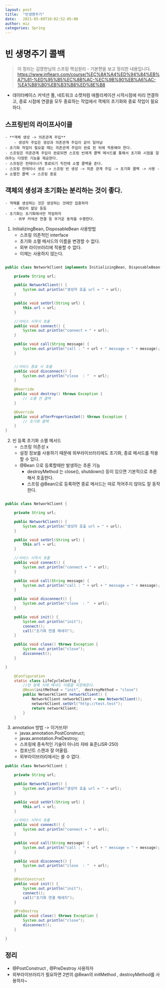 ```yaml
---
layout: post
title:  "빈생명주기"
date:   2021-05-09T10:02:52-05:00
author: miz
categories: Spring
---
```


# 빈 생명주기 콜백
> 이 정리는 김영한님의 스프링 핵심원리 - 기본편을 보고 정리한 내용입니다.
> https://www.inflearn.com/course/%EC%8A%A4%ED%94%84%EB%A7%81-%ED%95%B5%EC%8B%AC-%EC%9B%90%EB%A6%AC-%EA%B8%B0%EB%B3%B8%ED%8E%B8

- 데이터베이스 커넥션 풀, 네트워크 소켓처럼 애플리케이션 시작시점에 미리 연결하고, 종료 시점에 연결을 모두 종료하는 작업에서 객체의 초기화와 종료 작업이 필요하다.

## 스프링빈의 라이프사이클
    - **객체 생성 -> 의존관계 주입**
        - 생성자 주입은 생성과 의존관계 주입이 같이 일어남
    - 초기화 작업이 필요할 때는 의존관계 주입이 완료 된 뒤에 적용해야 한다.
    - 스프링은 의존관계 주입이 완료되면 스프링 빈에게 콜백 메서드를 통해서 초기화 시점을 알려주는 다양한 기능을 제공한다.
    - 스프링은 컨테이너가 종료되기 직전에 소멸 콜백을 준다.
    - 스프링 컨테이너 생성 -> 스프링 빈 생성 -> 의존 관계 주입 -> 초기화 콜백 -> 사용 -> 소멸전 콜백 -> 스프링 종료

## 객체의 생성과 초기화는 분리하는 것이 좋다.
    - 객체를 생성하는 것은 생성하는 것에만 집중하자
        - 메모리 할당 등등 
    - 초기화는 초기화에서만 작업하자
        - 외부 커넥션 연결 등 무거운 동작을 수행한다.


1. InitializingBean, DisposableBean 사용방법
    - 스프링 의존적인 interface
    - 초기화 소멸 메서드의 이름을 변경할 수 없다.
    - 외부 라이브러리에 적용할 수 없다.
    - 이제는 사용하지 않는다.
```java

public class NetworkClient implements InitializingBean, DisposableBean{

    private String url;

    public NetworkClient() {
        System.out.println("생성자 호출 url = " + url);
    }

    public void setUrl(String url) {
        this.url = url;
    }

    //서비스 시작시 호출
    public void connect() {
        System.out.println("connect = " + url);
    }

    public void call(String message) {
        System.out.println("call : " + url + " message = " + message);
    }


    //서비스 종료 시 호출
    public void disconnect() {
        System.out.println("close  : "  + url);
    }

    @Override
    public void destroy() throws Exception {
        // 소멸 전 콜백
    }

    @Override
    public void afterPropertiesSet() throws Exception {
        // 초기화 콜백
    }
}

```

2. 빈 등록 초기화 소멸 메서드
    - 스프링 의존성 x
    - 설정 정보를 사용하기 때문에 외부라이브러리에도 초기화, 종료 메서드를 적용할 수 있다.
    - @Bean 으로 등록할때만 발생하는 추론 기능
        - destroyMethod 는 close(), shutdown() 등이 있으면 기본적으로 추론해서 호출한다.
        - 스프링 @Bean으로 등록하면 종료 메서드는 따로 적어주지 않아도 잘 동작한다.
```java

public class NetworkClient {

    private String url;

    public NetworkClient() {
        System.out.println("생성자 호출 url = " + url);
    }

    public void setUrl(String url) {
        this.url = url;
    }

    //서비스 시작시 호출
    public void connect() {
        System.out.println("connect = " + url);
    }

    public void call(String message) {
        System.out.println("call : " + url + " message = " + message);
    }

    public void disconnect() {
        System.out.println("close  : "  + url);
    }

    public void init() {
        System.out.println("init");
        connect();
        call("초기화 연결 메세지");
    }

    public void close() throws Exception {
        System.out.println("close");
        disconnect();
    }

}

    @Configuration
    static class LifeCycleConfig {
        //빈 등록 시에 메서드 이름을 지정해준다.
        @Bean(initMethod = "init",  destroyMethod = "close")
        public NetworkClient networkClient() {
            NetworkClient networkClient = new NetworkClient();
            networkClient.setUrl("http://test.test");
            return networkClient;
        }
    }

```

3. annotation 방법 -> 이거쓰자!
    - javax.annotation.PostConstruct;
    - javax.annotation.PreDestroy;
    - 스프링에 종속적인 기술이 아니라 자바 표준(JSR-250)
    - 컴포넌트 스캔과 잘 어울림.
    - 외부라이브러리에서는 쓸 수 없다.
```java
public class NetworkClient {

    private String url;

    public NetworkClient() {
        System.out.println("생성자 호출 url = " + url);
    }

    public void setUrl(String url) {
        this.url = url;
    }

    //서비스 시작시 호출
    public void connect() {
        System.out.println("connect = " + url);
    }

    public void call(String message) {
        System.out.println("call : " + url + " message = " + message);
    }

    public void disconnect() {
        System.out.println("close  : "  + url);
    }

    @PostConstruct
    public void init() {
        System.out.println("init");
        connect();
        call("초기화 연결 메세지");
    }

    @PreDestroy
    public void close() throws Exception {
        System.out.println("close");
        disconnect();
    }

}
```


## 정리
- @PostConstruct , @PreDestroy 사용하자
- 외부라이브러리가 필요하면 2번의 @Bean의 initMethod , destroyMethod를 사용하자~